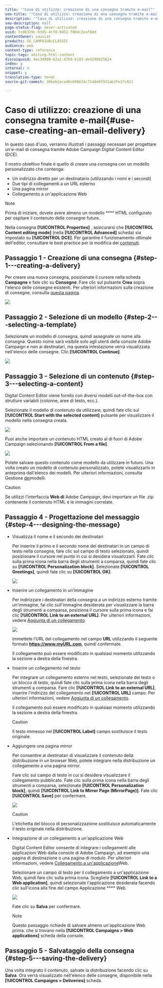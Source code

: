 ```yaml
---
title: '"Caso di utilizzo: creazione di una consegna tramite e-mail"'
seo-title: '"Caso di utilizzo: creazione di una consegna tramite e-mail"'
description: '"Caso di utilizzo: creazione di una consegna tramite e-mail"'
seo-description: null
page-status-flag: never-activated
uuid: 7cd6329c-63d5-4cf0-9451-f0b4c2eaf0dd
contentOwner: sauviat
products: SG_CAMPAIGN/CLASSIC
audience: web
content-type: reference
topic-tags: editing-html-content
discoiquuid: 4ec34980-62a2-47b9-b103-de4290925624
index: y
internal: n
snippet: y
translation-type: tm+mt
source-git-commit: 36beb1eca48c698634c7548e0f931ab3fe17c021

---
```



# Caso di utilizzo: creazione di una consegna tramite e-mail{#use-case-creating-an-email-delivery}

In questo caso d&#39;uso, verranno illustrati i passaggi necessari per progettare un&#39;e-mail di consegna tramite Adobe Campaign Digital Content Editor (DCE).

Il nostro obiettivo finale è quello di creare una consegna con un modello personalizzato che contenga:

* Un indirizzo diretto per un destinatario (utilizzando i nomi e i secondi)
* Due tipi di collegamenti a un URL esterno
* Una pagina mirror
* Collegamento a un&#39;applicazione Web

>[!NOTE]
>
>Prima di iniziare, dovete avere almeno un modello **** HTML configurato per ospitare il contenuto delle consegne future.
>
>Nella consegna **[!UICONTROL Properties]** , assicurarsi che **[!UICONTROL Content editing mode]** (nella **[!UICONTROL Advanced]** scheda) sia impostato su **[!UICONTROL DCE]**. Per garantire il funzionamento ottimale dell&#39;editor, consultare le best practice per la modifica dei [contenuti](../../web/using/content-editing-best-practices.md).

## Passaggio 1 - Creazione di una consegna {#step-1---creating-a-delivery}

Per creare una nuova consegna, posizionate il cursore nella scheda **Campagne** e fate clic su **Consegne**. Fare clic sul pulsante **Crea** sopra l&#39;elenco delle consegne esistenti. Per ulteriori informazioni sulla creazione di consegne, consulta [questa pagina](../../delivery/using/about-email-channel.md).

![](assets/delivery_step_1.png)

## Passaggio 2 - Selezione di un modello {#step-2---selecting-a-template}

Selezionate un modello di consegna, quindi assegnate un nome alla consegna. Questo nome sarà visibile solo agli utenti della console Adobe Campaign e non ai destinatari, ma questa intestazione verrà visualizzata nell&#39;elenco delle consegne. Clic **[!UICONTROL Continue]**.

![](assets/dce_delivery_model.png)

## Passaggio 3 - Selezione di un contenuto {#step-3---selecting-a-content}

Digital Content Editor viene fornito con diversi modelli out-of-the-box con strutture variabili (colonne, aree di testo, ecc.).

Selezionate il modello di contenuto da utilizzare, quindi fate clic sul **[!UICONTROL Start with the selected content]** pulsante per visualizzare il modello nella consegna creata.

![](assets/dce_select_model.png)

Puoi anche importare un contenuto HTML creato al di fuori di Adobe Campaign selezionando **[!UICONTROL From a file]**.

![](assets/dce_select_from_file_template.png)

Potete salvare questo contenuto come modello da utilizzare in futuro. Una volta creato un modello di contenuto personalizzato, potete visualizzarlo in anteprima dall&#39;elenco dei modelli. Per ulteriori informazioni, consulta Gestione [dei](../../web/using/template-management.md)modelli.

>[!CAUTION]
>
>Se utilizzi l&#39;interfaccia **Web di** Adobe Campaign, devi importare un file .zip contenente il contenuto HTML e le immagini correlate.

## Passaggio 4 - Progettazione del messaggio {#step-4---designing-the-message}

* Visualizza il nome e il secondo dei destinatari

   Per inserire il primo e il secondo nome dei destinatari in un campo di testo nella consegna, fare clic sul campo di testo selezionato, quindi posizionare il cursore nel punto in cui si desidera visualizzarli. Fate clic sulla prima icona nella barra degli strumenti a comparsa, quindi fate clic su **[!UICONTROL Personalization block]**. Selezionate **[!UICONTROL Greetings]**, quindi fate clic su **[!UICONTROL OK]**.

   ![](assets/dce_personalizationblock_greetings.png)

* Inserire un collegamento in un’immagine

   Per indirizzare i destinatari della consegna a un indirizzo esterno tramite un&#39;immagine, fai clic sull&#39;immagine desiderata per visualizzare la barra degli strumenti a comparsa, posiziona il cursore sulla prima icona e fai clic **[!UICONTROL Link to an external URL]**. Per ulteriori informazioni, vedere [Aggiunta di un collegamento](../../web/using/editing-content.md#adding-a-link).

   ![](assets/dce_externalpage.png)

   Immettete l’URL del collegamento nel campo **URL** utilizzando il seguente formato **https://www.myURL.com**, quindi confermate.

   Il collegamento può essere modificato in qualsiasi momento utilizzando la sezione a destra della finestra.

* Inserire un collegamento nel testo

   Per integrare un collegamento esterno nel testo, selezionate del testo o un blocco di testo, quindi fate clic sulla prima icona nella barra degli strumenti a comparsa. Fare clic **[!UICONTROL Link to an external URL]**, inserire l&#39;indirizzo del collegamento nel **[!UICONTROL URL]** campo. Per ulteriori informazioni, vedere [Aggiunta di un collegamento](../../web/using/editing-content.md#adding-a-link).

   Il collegamento può essere modificato in qualsiasi momento utilizzando la sezione a destra della finestra.

   >[!CAUTION]
   >
   >Il testo immesso nel **[!UICONTROL Label]** campo sostituisce il testo originale.

* Aggiungere una pagina mirror

   Per consentire ai destinatari di visualizzare il contenuto della distribuzione in un browser Web, potete integrare nella distribuzione un collegamento a una pagina mirror.

   Fare clic sul campo di testo in cui si desidera visualizzare il collegamento pubblicato. Fate clic sulla prima icona nella barra degli strumenti a comparsa, selezionate **[!UICONTROL Personalization block]**, quindi **[!UICONTROL Link to Mirror Page (MirrorPage)]**. Fate clic **[!UICONTROL Save]** per confermare.

   ![](assets/dce_mirrorpage.png)

   >[!CAUTION]
   >
   >L’etichetta del blocco di personalizzazione sostituisce automaticamente il testo originale nella distribuzione.

* Integrazione di un collegamento a un&#39;applicazione Web

   Digital Content Editor consente di integrare i collegamenti alle applicazioni Web dalla console di Adobe Campaign, ad esempio una pagina di destinazione o una pagina di modulo. Per ulteriori informazioni, vedere [Collegamento a un&#39;applicazione](../../web/using/editing-content.md#link-to-a-web-application)Web.

   Selezionare un campo di testo per il collegamento a un&#39;applicazione Web, quindi fare clic sulla prima icona. Scegliete **[!UICONTROL Link to a Web application]**, quindi selezionate l&#39;applicazione desiderata facendo clic sull&#39;icona alla fine del campo Applicazione **** Web.

   ![](assets/dce_webapp.png)

   Fate clic su **Salva** per confermare.

   >[!NOTE]
   >
   >Questo passaggio richiede di salvare almeno un&#39;applicazione Web prima. che si trovano nella **[!UICONTROL Campaigns > Web applications]** scheda della console.

## Passaggio 5 - Salvataggio della consegna {#step-5---saving-the-delivery}

Una volta integrato il contenuto, salvate la distribuzione facendo clic su **Salva**. Ora verrà visualizzato nell&#39;elenco delle consegne, disponibile nella **[!UICONTROL Campaigns > Deliveries]** scheda.
